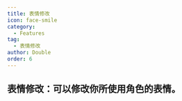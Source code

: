 ```yaml
---
title: 表情修改
icon: face-smile
category:
  - Features
tag:
  - 表情修改
author: Double
order: 6
---
```


## 表情修改：可以修改你所使用角色的表情。

